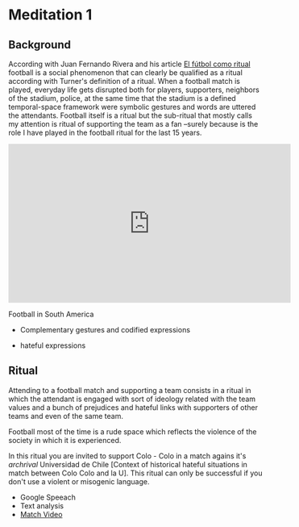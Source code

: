 # Meditation 1

## Background

According with Juan Fernando Rivera and his article [El fútbol como ritual](https://cuadrivio.net/el-futbol-como-ritual/) football is a social phenomenon that can clearly be qualified as a ritual according with Turner's definition of a ritual. When a football match is played, everyday life gets disrupted both for players, supporters, neighbors of the stadium, police, at the same time that the stadium is a defined temporal-space framework were symbolic gestures and words are uttered the attendants. Football itself is a ritual but the sub-ritual that mostly calls my attention is ritual of supporting the team as a fan –surely because is the role I have played in the football ritual for the last 15 years.

<iframe width="560" height="315" src="https://www.youtube.com/embed/AKu-c5Ch5E8" frameborder="0" allow="accelerometer; autoplay; encrypted-media; gyroscope; picture-in-picture" allowfullscreen></iframe>

Football in South America

* Complementary gestures and codified expressions

* hateful expressions

## Ritual

Attending to a football match and supporting a team consists in a ritual in which the attendant is engaged with sort of ideology related with the team values and a bunch of prejudices and hateful links with supporters of other teams and even of the same team.

Football most of the time is a rude space which reflects the violence of the society in which it is experienced.

In this ritual you are invited to support Colo - Colo in a match agains it's *archrival* Universidad de Chile [Context of historical hateful situations in match between Colo Colo and la U]. This ritual can only be successful if you don't use a violent or misogenic language.

* Google Speeach
* Text analysis
* [Match Video](https://www.youtube.com/watch?v=vV6vuEOs1eE)
